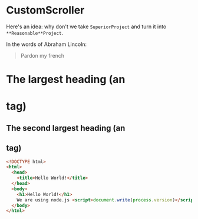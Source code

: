 CustomScroller
==============
Here's an idea: why don't we take `SuperiorProject` and turn it into `**Reasonable**Project`.

In the words of Abraham Lincoln:

> Pardon my french

# The largest heading (an <h1> tag)
## The second largest heading (an <h2> tag)

```html
<!DOCTYPE html>
<html>
  <head>
    <title>Hello World!</title>
  </head>
  <body>
    <h1>Hello World!</h1>
    We are using node.js <script>document.write(process.version)</script>.
  </body>
</html>
```
